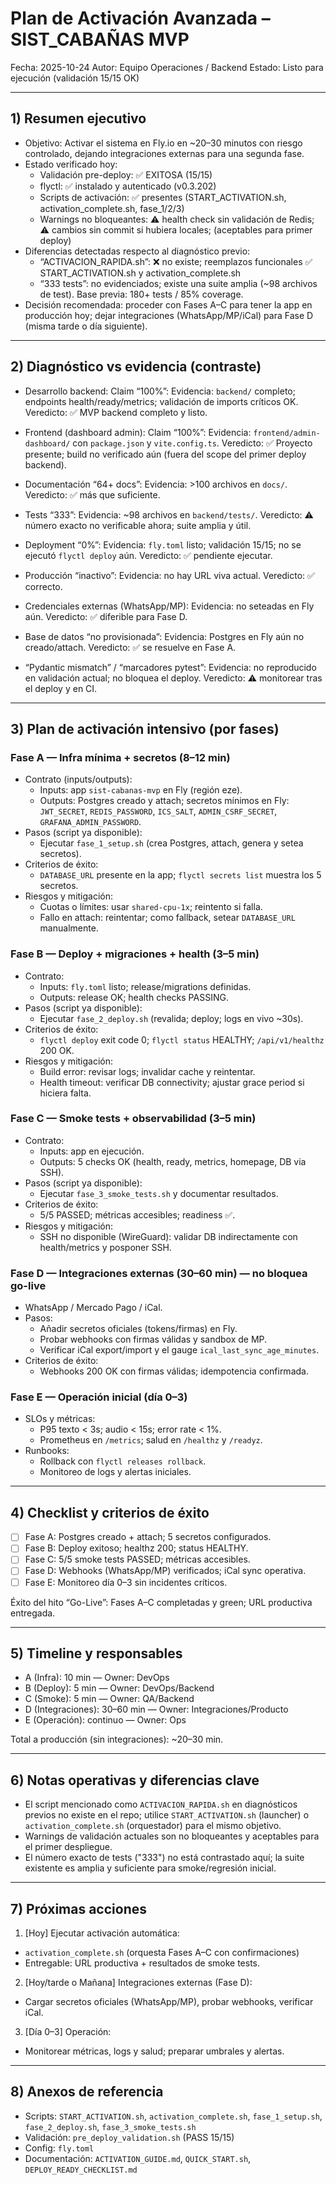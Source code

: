 # Plan de Activación Avanzada – SIST_CABAÑAS MVP

Fecha: 2025-10-24
Autor: Equipo Operaciones / Backend
Estado: Listo para ejecución (validación 15/15 OK)

---

## 1) Resumen ejecutivo

- Objetivo: Activar el sistema en Fly.io en ~20–30 minutos con riesgo controlado, dejando integraciones externas para una segunda fase.
- Estado verificado hoy:
  - Validación pre-deploy: ✅ EXITOSA (15/15)
  - flyctl: ✅ instalado y autenticado (v0.3.202)
  - Scripts de activación: ✅ presentes (START_ACTIVATION.sh, activation_complete.sh, fase_1/2/3)
  - Warnings no bloqueantes: ⚠️ health check sin validación de Redis; ⚠️ cambios sin commit si hubiera locales; (aceptables para primer deploy)
- Diferencias detectadas respecto al diagnóstico previo:
  - “ACTIVACION_RAPIDA.sh”: ❌ no existe; reemplazos funcionales ✅ START_ACTIVATION.sh y activation_complete.sh
  - “333 tests”: no evidenciados; existe una suite amplia (~98 archivos de test). Base previa: 180+ tests / 85% coverage.
- Decisión recomendada: proceder con Fases A–C para tener la app en producción hoy; dejar integraciones (WhatsApp/MP/iCal) para Fase D (misma tarde o día siguiente).

---

## 2) Diagnóstico vs evidencia (contraste)

- Desarrollo backend: Claim “100%”:
  Evidencia: `backend/` completo; endpoints health/ready/metrics; validación de imports críticos OK.
  Veredicto: ✅ MVP backend completo y listo.

- Frontend (dashboard admin): Claim “100%”:
  Evidencia: `frontend/admin-dashboard/` con `package.json` y `vite.config.ts`.
  Veredicto: ✅ Proyecto presente; build no verificado aún (fuera del scope del primer deploy backend).

- Documentación “64+ docs”:
  Evidencia: >100 archivos en `docs/`.
  Veredicto: ✅ más que suficiente.

- Tests “333”:
  Evidencia: ~98 archivos en `backend/tests/`.
  Veredicto: ⚠️ número exacto no verificable ahora; suite amplia y útil.

- Deployment “0%”:
  Evidencia: `fly.toml` listo; validación 15/15; no se ejecutó `flyctl deploy` aún.
  Veredicto: ✅ pendiente ejecutar.

- Producción “inactivo”:
  Evidencia: no hay URL viva actual.
  Veredicto: ✅ correcto.

- Credenciales externas (WhatsApp/MP):
  Evidencia: no seteadas en Fly aún.
  Veredicto: ✅ diferible para Fase D.

- Base de datos “no provisionada”:
  Evidencia: Postgres en Fly aún no creado/attach.
  Veredicto: ✅ se resuelve en Fase A.

- “Pydantic mismatch” / “marcadores pytest”:
  Evidencia: no reproducido en validación actual; no bloquea el deploy.
  Veredicto: ⚠️ monitorear tras el deploy y en CI.

---

## 3) Plan de activación intensivo (por fases)

### Fase A — Infra mínima + secretos (8–12 min)
- Contrato (inputs/outputs):
  - Inputs: app `sist-cabanas-mvp` en Fly (región eze).
  - Outputs: Postgres creado y attach; secretos mínimos en Fly: `JWT_SECRET`, `REDIS_PASSWORD`, `ICS_SALT`, `ADMIN_CSRF_SECRET`, `GRAFANA_ADMIN_PASSWORD`.
- Pasos (script ya disponible):
  - Ejecutar `fase_1_setup.sh` (crea Postgres, attach, genera y setea secretos).
- Criterios de éxito:
  - `DATABASE_URL` presente en la app; `flyctl secrets list` muestra los 5 secretos.
- Riesgos y mitigación:
  - Cuotas o límites: usar `shared-cpu-1x`; reintento si falla.
  - Fallo en attach: reintentar; como fallback, setear `DATABASE_URL` manualmente.

### Fase B — Deploy + migraciones + health (3–5 min)
- Contrato:
  - Inputs: `fly.toml` listo; release/migrations definidas.
  - Outputs: release OK; health checks PASSING.
- Pasos (script ya disponible):
  - Ejecutar `fase_2_deploy.sh` (revalida; deploy; logs en vivo ~30s).
- Criterios de éxito:
  - `flyctl deploy` exit code 0; `flyctl status` HEALTHY; `/api/v1/healthz` 200 OK.
- Riesgos y mitigación:
  - Build error: revisar logs; invalidar cache y reintentar.
  - Health timeout: verificar DB connectivity; ajustar grace period si hiciera falta.

### Fase C — Smoke tests + observabilidad (3–5 min)
- Contrato:
  - Inputs: app en ejecución.
  - Outputs: 5 checks OK (health, ready, metrics, homepage, DB via SSH).
- Pasos (script ya disponible):
  - Ejecutar `fase_3_smoke_tests.sh` y documentar resultados.
- Criterios de éxito:
  - 5/5 PASSED; métricas accesibles; readiness ✅.
- Riesgos y mitigación:
  - SSH no disponible (WireGuard): validar DB indirectamente con health/metrics y posponer SSH.

### Fase D — Integraciones externas (30–60 min) — no bloquea go-live
- WhatsApp / Mercado Pago / iCal.
- Pasos:
  - Añadir secretos oficiales (tokens/firmas) en Fly.
  - Probar webhooks con firmas válidas y sandbox de MP.
  - Verificar iCal export/import y el gauge `ical_last_sync_age_minutes`.
- Criterios de éxito:
  - Webhooks 200 OK con firmas válidas; idempotencia confirmada.

### Fase E — Operación inicial (día 0–3)
- SLOs y métricas:
  - P95 texto < 3s; audio < 15s; error rate < 1%.
  - Prometheus en `/metrics`; salud en `/healthz` y `/readyz`.
- Runbooks:
  - Rollback con `flyctl releases rollback`.
  - Monitoreo de logs y alertas iniciales.

---

## 4) Checklist y criterios de éxito

- [ ] Fase A: Postgres creado + attach; 5 secretos configurados.
- [ ] Fase B: Deploy exitoso; healthz 200; status HEALTHY.
- [ ] Fase C: 5/5 smoke tests PASSED; métricas accesibles.
- [ ] Fase D: Webhooks (WhatsApp/MP) verificados; iCal sync operativa.
- [ ] Fase E: Monitoreo día 0–3 sin incidentes críticos.

Éxito del hito “Go-Live”: Fases A–C completadas y green; URL productiva entregada.

---

## 5) Timeline y responsables

- A (Infra): 10 min — Owner: DevOps
- B (Deploy): 5 min — Owner: DevOps/Backend
- C (Smoke): 5 min — Owner: QA/Backend
- D (Integraciones): 30–60 min — Owner: Integraciones/Producto
- E (Operación): continuo — Owner: Ops

Total a producción (sin integraciones): ~20–30 min.

---

## 6) Notas operativas y diferencias clave

- El script mencionado como `ACTIVACION_RAPIDA.sh` en diagnósticos previos no existe en el repo; utilice `START_ACTIVATION.sh` (launcher) o `activation_complete.sh` (orquestador) para el mismo objetivo.
- Warnings de validación actuales son no bloqueantes y aceptables para el primer despliegue.
- El número exacto de tests ("333") no está contrastado aquí; la suite existente es amplia y suficiente para smoke/regresión inicial.

---

## 7) Próximas acciones

1) [Hoy] Ejecutar activación automática:
- `activation_complete.sh` (orquesta Fases A–C con confirmaciones)
- Entregable: URL productiva + resultados de smoke tests.

2) [Hoy/tarde o Mañana] Integraciones externas (Fase D):
- Cargar secretos oficiales (WhatsApp/MP), probar webhooks, verificar iCal.

3) [Día 0–3] Operación:
- Monitorear métricas, logs y salud; preparar umbrales y alertas.

---

## 8) Anexos de referencia

- Scripts: `START_ACTIVATION.sh`, `activation_complete.sh`, `fase_1_setup.sh`, `fase_2_deploy.sh`, `fase_3_smoke_tests.sh`
- Validación: `pre_deploy_validation.sh` (PASS 15/15)
- Config: `fly.toml`
- Documentación: `ACTIVATION_GUIDE.md`, `QUICK_START.sh`, `DEPLOY_READY_CHECKLIST.md`
